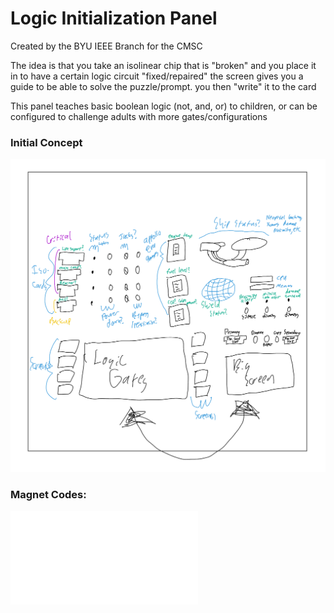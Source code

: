 # Logic Initialization Panel

Created by the BYU IEEE Branch for the CMSC

The idea is that you take an isolinear chip that is "broken" and you place it in to have a certain logic circuit "fixed/repaired" the screen gives you a guide to be able to solve the puzzle/prompt. you then "write" it to the card

This panel teaches basic boolean logic (not, and, or) to children, or can be configured to challenge adults with more gates/configurations

### Initial Concept
![Initial Concept](InitialConcept.jpg)
### Magnet Codes:
![Puzzle Codes: logic_puzzle_addresses.txt](logic_puzzle_addresses.txt)